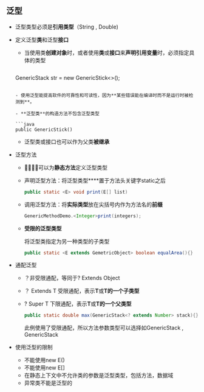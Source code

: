 ## 泛型

- 泛型类型必须是**引用类型**（String , Double)

  

- 定义泛型**类**和泛型**接口**

  - 当使用类**创建对象**时，或者使用**类**或**接口**来**声明引用变量**时，必须指定具体的类型

    ```java
  GenericStack<String> str = new GenericStick<>();
    ```

  - 使用泛型能提高软件的可靠性和可读性，因为**某些错误能在编译时而不是运行时被检测到**。

  - **泛型类**的构造方法不包含泛型类型

    ```java
    public GenericStick()
    ```

  - 泛型类或接口也可以作为父类**被继承**



- 泛型方法

  - 可以为**静态方法**定义泛型类型

  - 声明泛型方法：将泛型类型**<T>**置于方法头关键字static之后

    ```java
    public static <E> void print(E[] list)
    ```

  - 调用泛型方法：将**实际类型**放在尖括号内作为方法名的**前缀**

    ```java
    GenericMethodDemo.<Integer>print(integers);
    ```

  - **受限的泛型类型**

    将泛型类指定为另一种类型的子类型

    ```java
    public static <E extends GemetricObject> boolean equalArea(){}
    ```



- 通配泛型

  - ？非受限通配，等同于? Extends Object

  - ？ Extends  T 受限通配，表示**T**或**T的一个子类型**

  - ?   Super  T  下限通配，表示**T**或**T的一个父类型**

    ```java
    public static double max(GenericStack<? extends Number> stack){}
    ```

    此例使用了受限通配，所以方法参数类型可以选择如GenericStack<Integer> , GenericStack<Double>

    

- 使用泛型的限制
  - 不能使用new E()
  - 不能使用new E[]
  - 在静态上下文中不允许类的参数是泛型类型，包括方法，数据域
  - 异常类不能是泛型的